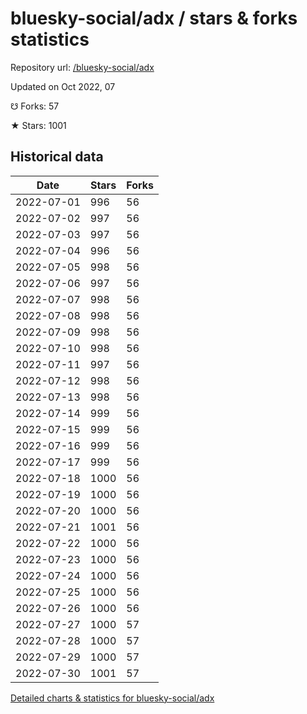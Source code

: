 # bluesky-social/adx / stars & forks statistics

Repository url: [/bluesky-social/adx](https://github.com/bluesky-social/adx)

Updated on Oct 2022, 07

☋ Forks: 57

★ Stars: 1001

## Historical data
| Date | Stars | Forks |
|------|-------|-------|
| 2022-07-01 | 996 | 56 | 
| 2022-07-02 | 997 | 56 | 
| 2022-07-03 | 997 | 56 | 
| 2022-07-04 | 996 | 56 | 
| 2022-07-05 | 998 | 56 | 
| 2022-07-06 | 997 | 56 | 
| 2022-07-07 | 998 | 56 | 
| 2022-07-08 | 998 | 56 | 
| 2022-07-09 | 998 | 56 | 
| 2022-07-10 | 998 | 56 | 
| 2022-07-11 | 997 | 56 | 
| 2022-07-12 | 998 | 56 | 
| 2022-07-13 | 998 | 56 | 
| 2022-07-14 | 999 | 56 | 
| 2022-07-15 | 999 | 56 | 
| 2022-07-16 | 999 | 56 | 
| 2022-07-17 | 999 | 56 | 
| 2022-07-18 | 1000 | 56 | 
| 2022-07-19 | 1000 | 56 | 
| 2022-07-20 | 1000 | 56 | 
| 2022-07-21 | 1001 | 56 | 
| 2022-07-22 | 1000 | 56 | 
| 2022-07-23 | 1000 | 56 | 
| 2022-07-24 | 1000 | 56 | 
| 2022-07-25 | 1000 | 56 | 
| 2022-07-26 | 1000 | 56 | 
| 2022-07-27 | 1000 | 57 | 
| 2022-07-28 | 1000 | 57 | 
| 2022-07-29 | 1000 | 57 | 
| 2022-07-30 | 1001 | 57 | 


[Detailed charts & statistics for bluesky-social/adx](https://reviewgithub.com/rep/bluesky-social/adx)
